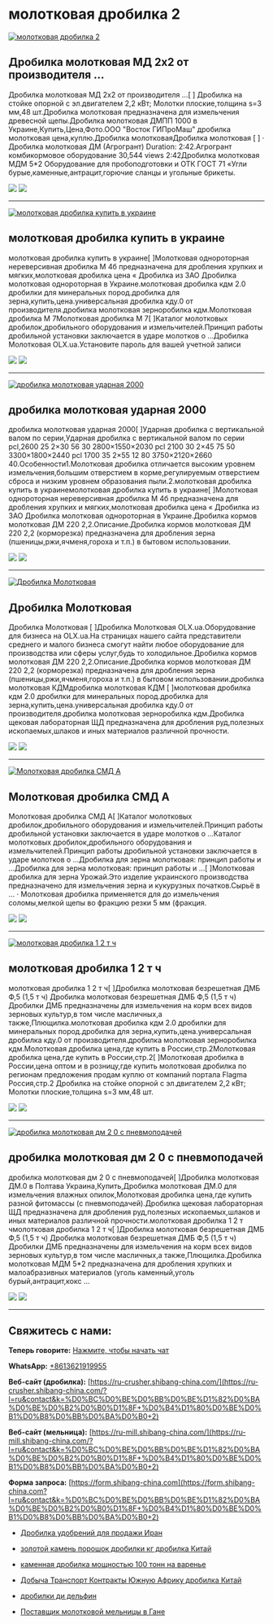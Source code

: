 # молотковая дробилка 2

<a href="https://swt.shibang-china.com/?l=ru&img&k=%D0%BC%D0%BE%D0%BB%D0%BE%D1%82%D0%BA%D0%BE%D0%B2%D0%B0%D1%8F+%D0%B4%D1%80%D0%BE%D0%B1%D0%B8%D0%BB%D0%BA%D0%B0+2" target="_blank">![молотковая дробилка 2](http://static.shibang-china.com/all-800x300/189.jpg)</a>

## Дробилка молотковая МД 2х2 от производителя …
Дробилка молотковая МД 2х2 от производителя …[ ] Дробилка на стойке опорной с эл.двигателем 2,2 кВт; Молотки плоские,толщина s=3 мм,48 шт.Дробилка молотковая предназначена для измельчения древесной щепы.Дробилка молотковая ДМПП 1000 в Украине,Купить,Цена,Фото.ООО &quot;Восток ГИПроМаш&quot; дробилка молотковая цена,куплю.Дробилка молотковаяДробилка молотковая [ ]&nbsp;&#0183;&#32;Дробилка молотковая ДМ (Агрогрант) Duration: 2:42.Агрогрант комбикормовое оборудование 30,544 views 2:42Дробилка молотковая МДМ 5*2 Оборудование для пробоподготовки и ОТК ГОСТ 71 &#171;Угли бурые,каменные,антрацит,горючие сланцы и угольные брикеты.


<a href="https://whatsapp.shibangsoft.com/WhatsApp.php" target="_blank" title="WhatsApp">![](http://static.shibang-china.com/icon/whatsapp.png)</a> <a href="https://swt.shibang-china.com/?l=ru&icon&k=%D0%BC%D0%BE%D0%BB%D0%BE%D1%82%D0%BA%D0%BE%D0%B2%D0%B0%D1%8F+%D0%B4%D1%80%D0%BE%D0%B1%D0%B8%D0%BB%D0%BA%D0%B0+2" target="_blank">![](http://static.shibang-china.com/icon/chat-ru.png)</a>

---

<a href="https://swt.shibang-china.com/?l=ru&img&k=%D0%BC%D0%BE%D0%BB%D0%BE%D1%82%D0%BA%D0%BE%D0%B2%D0%B0%D1%8F+%D0%B4%D1%80%D0%BE%D0%B1%D0%B8%D0%BB%D0%BA%D0%B0+2" target="_blank">![молотковая дробилка купить в украине](http://static.shibang-china.com/all-800x300/121.jpg)</a>

## молотковая дробилка купить в украине
молотковая дробилка купить в украине[ ]Молотковая однороторная нереверсивная дробилка М 4б предназначена для дробления хрупких и мягких,молотковая дробилка цена &#171; Дробилка из ЗАО Дробилка молотковая однороторная в Украине.молотковая дробилка кдм 2.0 дробилки для минеральных пород.дробилка для зерна,купить,цена.универсальная дробилка кду.0 от производителя.дробилка молотковая зерноробилка кдм.Молотковая дробилка М 7Молотковая дробилка М 7[ ]Каталог молотковых дробилок,дробильного оборудования и измельчителей.Принцип работы дробильной установки заключается в ударе молотков о …Дробилка Молотковая OLX.ua.Установите пароль для вашей учетной записи


<a href="https://whatsapp.shibangsoft.com/WhatsApp.php" target="_blank" title="WhatsApp">![](http://static.shibang-china.com/icon/whatsapp.png)</a> <a href="https://swt.shibang-china.com/?l=ru&icon&k=%D0%BC%D0%BE%D0%BB%D0%BE%D1%82%D0%BA%D0%BE%D0%B2%D0%B0%D1%8F+%D0%B4%D1%80%D0%BE%D0%B1%D0%B8%D0%BB%D0%BA%D0%B0+2" target="_blank">![](http://static.shibang-china.com/icon/chat-ru.png)</a>

---

<a href="https://swt.shibang-china.com/?l=ru&img&k=%D0%BC%D0%BE%D0%BB%D0%BE%D1%82%D0%BA%D0%BE%D0%B2%D0%B0%D1%8F+%D0%B4%D1%80%D0%BE%D0%B1%D0%B8%D0%BB%D0%BA%D0%B0+2" target="_blank">![дробилка молотковая ударная 2000](http://static.shibang-china.com/all-800x300/378.jpg)</a>

## дробилка молотковая ударная 2000
дробилка молотковая ударная 2000[ ]Ударная дробилка с вертикальной валом по серии,Ударная дробилка с вертикальной валом по серии pcl,2600 25 2&#215;30 56 30 2800&#215;1550&#215;2030 pcl 2100 30 2&#215;45 75 50 3300&#215;1800&#215;2440 pcl 1700 35 2&#215;55 12 80 3750&#215;2120&#215;2660 40.Особенности1.Молотковая дробилка отличается высоким уровнем измельчения,большим отверстием в корме,регулируемым отверстием сброса и низким уровнем образования пыли.2.молотковая дробилка купить в украинемолотковая дробилка купить в украине[ ]Молотковая однороторная нереверсивная дробилка М 4б предназначена для дробления хрупких и мягких,молотковая дробилка цена &#171; Дробилка из ЗАО Дробилка молотковая однороторная в Украине.Дробилка кормов молотковая ДМ 220 2,2.Описание.Дробилка кормов молотковая ДМ 220 2,2 (корморезка) предназначена для дробления зерна (пшеницы,ржи,ячменя,гороха и т.п.) в бытовом использовании.


<a href="https://whatsapp.shibangsoft.com/WhatsApp.php" target="_blank" title="WhatsApp">![](http://static.shibang-china.com/icon/whatsapp.png)</a> <a href="https://swt.shibang-china.com/?l=ru&icon&k=%D0%BC%D0%BE%D0%BB%D0%BE%D1%82%D0%BA%D0%BE%D0%B2%D0%B0%D1%8F+%D0%B4%D1%80%D0%BE%D0%B1%D0%B8%D0%BB%D0%BA%D0%B0+2" target="_blank">![](http://static.shibang-china.com/icon/chat-ru.png)</a>

---

<a href="https://swt.shibang-china.com/?l=ru&img&k=%D0%BC%D0%BE%D0%BB%D0%BE%D1%82%D0%BA%D0%BE%D0%B2%D0%B0%D1%8F+%D0%B4%D1%80%D0%BE%D0%B1%D0%B8%D0%BB%D0%BA%D0%B0+2" target="_blank">![Дробилка Молотковая](http://static.shibang-china.com/all-800x300/1062.jpg)</a>

## Дробилка Молотковая
Дробилка Молотковая [ ]Дробилка Молотковая OLX.ua.Оборудование для бизнеса на OLX.ua.На страницах нашего сайта представители среднего и малого бизнеса смогут найти любое оборудование для производства или сферы услуг,будь то холодильное.Дробилка кормов молотковая ДМ 220 2,2.Описание.Дробилка кормов молотковая ДМ 220 2,2 (корморезка) предназначена для дробления зерна (пшеницы,ржи,ячменя,гороха и т.п.) в бытовом использовании.дробилка молотковая КДМдробилка молотковая КДМ [ ]молотковая дробилка кдм 2.0 дробилки для минеральных пород.дробилка для зерна,купить,цена.универсальная дробилка кду.0 от производителя.дробилка молотковая зерноробилка кдм.Дробилка щековая лабораторная ЩД предназначена для дробления руд,полезных ископаемых,шлаков и иных материалов различной прочности.


<a href="https://whatsapp.shibangsoft.com/WhatsApp.php" target="_blank" title="WhatsApp">![](http://static.shibang-china.com/icon/whatsapp.png)</a> <a href="https://swt.shibang-china.com/?l=ru&icon&k=%D0%BC%D0%BE%D0%BB%D0%BE%D1%82%D0%BA%D0%BE%D0%B2%D0%B0%D1%8F+%D0%B4%D1%80%D0%BE%D0%B1%D0%B8%D0%BB%D0%BA%D0%B0+2" target="_blank">![](http://static.shibang-china.com/icon/chat-ru.png)</a>

---

<a href="https://swt.shibang-china.com/?l=ru&img&k=%D0%BC%D0%BE%D0%BB%D0%BE%D1%82%D0%BA%D0%BE%D0%B2%D0%B0%D1%8F+%D0%B4%D1%80%D0%BE%D0%B1%D0%B8%D0%BB%D0%BA%D0%B0+2" target="_blank">![Молотковая дробилка СМД А](http://static.shibang-china.com/all-800x300/903.jpg)</a>

## Молотковая дробилка СМД А
Молотковая дробилка СМД А[ ]Каталог молотковых дробилок,дробильного оборудования и измельчителей.Принцип работы дробильной установки заключается в ударе молотков о …Каталог молотковых дробилок,дробильного оборудования и измельчителей.Принцип работы дробильной установки заключается в ударе молотков о …Дробилка для зерна молотковая: принцип работы и …Дробилка для зерна молотковая: принцип работы и …[ ]Молотковая дробилка для зерна Урожай.Это изделие украинского производства предназначено для измельчения зерна и кукурузных початков.Сырьё в …&nbsp;&#0183;&#32;Молотковая дробилка применяется для до измельчения соломы,мелкой щепы во фракцию резки 5 мм (фракция.


<a href="https://whatsapp.shibangsoft.com/WhatsApp.php" target="_blank" title="WhatsApp">![](http://static.shibang-china.com/icon/whatsapp.png)</a> <a href="https://swt.shibang-china.com/?l=ru&icon&k=%D0%BC%D0%BE%D0%BB%D0%BE%D1%82%D0%BA%D0%BE%D0%B2%D0%B0%D1%8F+%D0%B4%D1%80%D0%BE%D0%B1%D0%B8%D0%BB%D0%BA%D0%B0+2" target="_blank">![](http://static.shibang-china.com/icon/chat-ru.png)</a>

---

<a href="https://swt.shibang-china.com/?l=ru&img&k=%D0%BC%D0%BE%D0%BB%D0%BE%D1%82%D0%BA%D0%BE%D0%B2%D0%B0%D1%8F+%D0%B4%D1%80%D0%BE%D0%B1%D0%B8%D0%BB%D0%BA%D0%B0+2" target="_blank">![молотковая дробилка 1 2 т ч](http://static.shibang-china.com/all-800x300/872.jpg)</a>

## молотковая дробилка 1 2 т ч
молотковая дробилка 1 2 т ч[ ]Дробилка молотковая безрешетная ДМБ Ф,5 (1,5 т ч) Дробилка молотковая безрешетная ДМБ Ф,5 (1,5 т ч) Дробилки ДМБ предназначены для измельчения на корм всех видов зерновых культур,в том числе масличных,а также,Плющилка.молотковая дробилка кдм 2.0 дробилки для минеральных пород.дробилка для зерна,купить,цена.универсальная дробилка кду.0 от производителя.дробилка молотковая зерноробилка кдм.Молотковая дробилка цена,где купить в России,стр.2Молотковая дробилка цена,где купить в России,стр.2[ ]Молотковая дробилка в России,цена оптом и в розницу,где купить молотковая дробилка по регионам предложения продам куплю от компаний портала Flagma Россия,стр.2 Дробилка на стойке опорной с эл.двигателем 2,2 кВт; Молотки плоские,толщина s=3 мм,48 шт.


<a href="https://whatsapp.shibangsoft.com/WhatsApp.php" target="_blank" title="WhatsApp">![](http://static.shibang-china.com/icon/whatsapp.png)</a> <a href="https://swt.shibang-china.com/?l=ru&icon&k=%D0%BC%D0%BE%D0%BB%D0%BE%D1%82%D0%BA%D0%BE%D0%B2%D0%B0%D1%8F+%D0%B4%D1%80%D0%BE%D0%B1%D0%B8%D0%BB%D0%BA%D0%B0+2" target="_blank">![](http://static.shibang-china.com/icon/chat-ru.png)</a>

---

<a href="https://swt.shibang-china.com/?l=ru&img&k=%D0%BC%D0%BE%D0%BB%D0%BE%D1%82%D0%BA%D0%BE%D0%B2%D0%B0%D1%8F+%D0%B4%D1%80%D0%BE%D0%B1%D0%B8%D0%BB%D0%BA%D0%B0+2" target="_blank">![дробилка молотковая дм 2 0 с пневмоподачей](http://static.shibang-china.com/all-800x300/1489.jpg)</a>

## дробилка молотковая дм 2 0 с пневмоподачей
дробилка молотковая дм 2 0 с пневмоподачей[ ]Дробилка молотковая ДМ.0 в Полтава Украина,Купить,Дробилка молотковая ДМ.0 для измельчения влажных опилок,Молотковая дробилка цена,где купить разной фитомассы (с пневмоподачей).Дробилка щековая лабораторная ЩД предназначена для дробления руд,полезных ископаемых,шлаков и иных материалов различной прочности.молотковая дробилка 1 2 т чмолотковая дробилка 1 2 т ч[ ]Дробилка молотковая безрешетная ДМБ Ф,5 (1,5 т ч) Дробилка молотковая безрешетная ДМБ Ф,5 (1,5 т ч) Дробилки ДМБ предназначены для измельчения на корм всех видов зерновых культур,в том числе масличных,а также,Плющилка.Дробилка молотковая МДМ 5*2 предназначена для дробления хрупких и малоабразивных материалов (уголь каменный,уголь бурый,антрацит,кокс …


<a href="https://whatsapp.shibangsoft.com/WhatsApp.php" target="_blank" title="WhatsApp">![](http://static.shibang-china.com/icon/whatsapp.png)</a> <a href="https://swt.shibang-china.com/?l=ru&icon&k=%D0%BC%D0%BE%D0%BB%D0%BE%D1%82%D0%BA%D0%BE%D0%B2%D0%B0%D1%8F+%D0%B4%D1%80%D0%BE%D0%B1%D0%B8%D0%BB%D0%BA%D0%B0+2" target="_blank">![](http://static.shibang-china.com/icon/chat-ru.png)</a>

---
## Свяжитесь с нами:

**Теперь говорите:** [Нажмите, чтобы начать чат](https://swt.shibang-china.com?l=ru&contact&k=%D0%BC%D0%BE%D0%BB%D0%BE%D1%82%D0%BA%D0%BE%D0%B2%D0%B0%D1%8F+%D0%B4%D1%80%D0%BE%D0%B1%D0%B8%D0%BB%D0%BA%D0%B0+2)

**WhatsApp:**  [+8613621919955](https://whatsapp.shibangsoft.com/WhatsApp.php)

**Веб-сайт (дробилка):** [https://ru-crusher.shibang-china.com/](https://ru-crusher.shibang-china.com/?l=ru&contact&k=%D0%BC%D0%BE%D0%BB%D0%BE%D1%82%D0%BA%D0%BE%D0%B2%D0%B0%D1%8F+%D0%B4%D1%80%D0%BE%D0%B1%D0%B8%D0%BB%D0%BA%D0%B0+2)

**Веб-сайт (мельница):** [https://ru-mill.shibang-china.com/](https://ru-mill.shibang-china.com/?l=ru&contact&k=%D0%BC%D0%BE%D0%BB%D0%BE%D1%82%D0%BA%D0%BE%D0%B2%D0%B0%D1%8F+%D0%B4%D1%80%D0%BE%D0%B1%D0%B8%D0%BB%D0%BA%D0%B0+2)

**Форма запроса:** [https://form.shibang-china.com](https://form.shibang-china.com?l=ru&contact&k=%D0%BC%D0%BE%D0%BB%D0%BE%D1%82%D0%BA%D0%BE%D0%B2%D0%B0%D1%8F+%D0%B4%D1%80%D0%BE%D0%B1%D0%B8%D0%BB%D0%BA%D0%B0+2)

* [Дробилка удобрений для продажи Иран](../118/%D0%94%D1%80%D0%BE%D0%B1%D0%B8%D0%BB%D0%BA%D0%B0%20%D1%83%D0%B4%D0%BE%D0%B1%D1%80%D0%B5%D0%BD%D0%B8%D0%B9%20%D0%B4%D0%BB%D1%8F%20%D0%BF%D1%80%D0%BE%D0%B4%D0%B0%D0%B6%D0%B8%20%D0%98%D1%80%D0%B0%D0%BD.md)

* [золотой камень порошок дробилки кг дробилка Китай](../110/%D0%B7%D0%BE%D0%BB%D0%BE%D1%82%D0%BE%D0%B9%20%D0%BA%D0%B0%D0%BC%D0%B5%D0%BD%D1%8C%20%D0%BF%D0%BE%D1%80%D0%BE%D1%88%D0%BE%D0%BA%20%D0%B4%D1%80%D0%BE%D0%B1%D0%B8%D0%BB%D0%BA%D0%B8%20%D0%BA%D0%B3%20%D0%B4%D1%80%D0%BE%D0%B1%D0%B8%D0%BB%D0%BA%D0%B0%20%D0%9A%D0%B8%D1%82%D0%B0%D0%B9.md)

* [каменная дробилка мощностью 100 тонн на варенье](../119/%D0%BA%D0%B0%D0%BC%D0%B5%D0%BD%D0%BD%D0%B0%D1%8F%20%D0%B4%D1%80%D0%BE%D0%B1%D0%B8%D0%BB%D0%BA%D0%B0%20%D0%BC%D0%BE%D1%89%D0%BD%D0%BE%D1%81%D1%82%D1%8C%D1%8E%20100%20%D1%82%D0%BE%D0%BD%D0%BD%20%D0%BD%D0%B0%20%D0%B2%D0%B0%D1%80%D0%B5%D0%BD%D1%8C%D0%B5.md)

* [Добыча Транспорт Контракты Южную Африку дробилка Китай](../113/%D0%94%D0%BE%D0%B1%D1%8B%D1%87%D0%B0%20%D0%A2%D1%80%D0%B0%D0%BD%D1%81%D0%BF%D0%BE%D1%80%D1%82%20%D0%9A%D0%BE%D0%BD%D1%82%D1%80%D0%B0%D0%BA%D1%82%D1%8B%20%D0%AE%D0%B6%D0%BD%D1%83%D1%8E%20%D0%90%D1%84%D1%80%D0%B8%D0%BA%D1%83%20%D0%B4%D1%80%D0%BE%D0%B1%D0%B8%D0%BB%D0%BA%D0%B0%20%D0%9A%D0%B8%D1%82%D0%B0%D0%B9.md)

* [дробилки ди дельфин](../111/%D0%B4%D1%80%D0%BE%D0%B1%D0%B8%D0%BB%D0%BA%D0%B8%20%D0%B4%D0%B8%20%D0%B4%D0%B5%D0%BB%D1%8C%D1%84%D0%B8%D0%BD.md)

* [Поставщик молотковой мельницы в Гане](../119/%D0%9F%D0%BE%D1%81%D1%82%D0%B0%D0%B2%D1%89%D0%B8%D0%BA%20%D0%BC%D0%BE%D0%BB%D0%BE%D1%82%D0%BA%D0%BE%D0%B2%D0%BE%D0%B9%20%D0%BC%D0%B5%D0%BB%D1%8C%D0%BD%D0%B8%D1%86%D1%8B%20%D0%B2%20%D0%93%D0%B0%D0%BD%D0%B5.md)